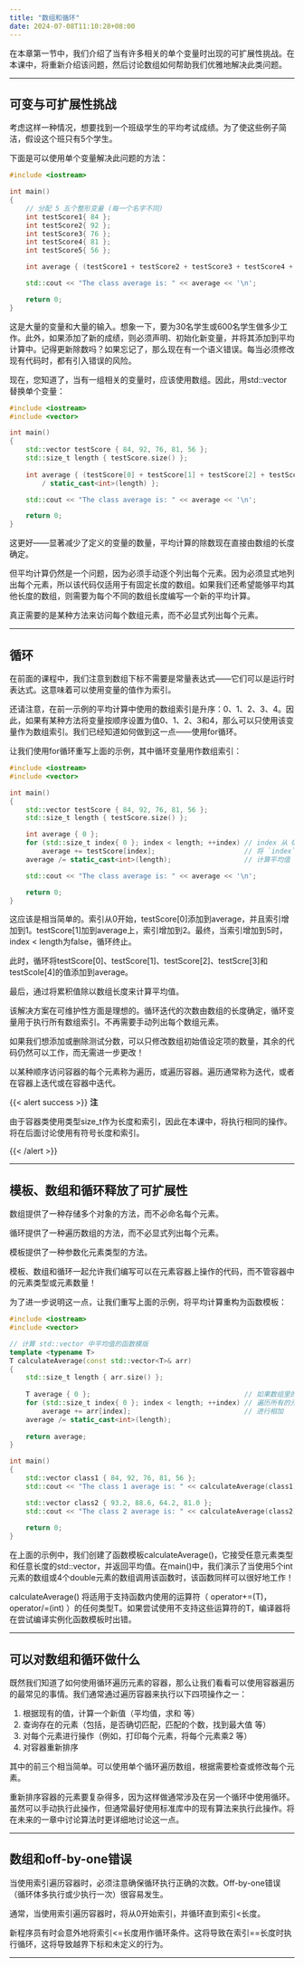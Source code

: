 ```yaml
---
title: "数组和循环"
date: 2024-07-08T11:10:28+08:00
---
```


在本章第一节中，我们介绍了当有许多相关的单个变量时出现的可扩展性挑战。在本课中，将重新介绍该问题，然后讨论数组如何帮助我们优雅地解决此类问题。

***
## 可变与可扩展性挑战

考虑这样一种情况，想要找到一个班级学生的平均考试成绩。为了使这些例子简洁，假设这个班只有5个学生。

下面是可以使用单个变量解决此问题的方法：

```C++
#include <iostream>

int main()
{
    // 分配 5 五个整形变量 (每一个名字不同)
    int testScore1{ 84 };
    int testScore2{ 92 };
    int testScore3{ 76 };
    int testScore4{ 81 };
    int testScore5{ 56 };

    int average { (testScore1 + testScore2 + testScore3 + testScore4 + testScore5) / 5 };

    std::cout << "The class average is: " << average << '\n';

    return 0;
}
```

这是大量的变量和大量的输入。想象一下，要为30名学生或600名学生做多少工作。此外，如果添加了新的成绩，则必须声明、初始化新变量，并将其添加到平均计算中。记得更新除数吗？如果忘记了，那么现在有一个语义错误。每当必须修改现有代码时，都有引入错误的风险。

现在，您知道了，当有一组相关的变量时，应该使用数组。因此，用std::vector替换单个变量：

```C++
#include <iostream>
#include <vector>

int main()
{
    std::vector testScore { 84, 92, 76, 81, 56 };
    std::size_t length { testScore.size() };
    
    int average { (testScore[0] + testScore[1] + testScore[2] + testScore[3] + testScore[4])
        / static_cast<int>(length) };

    std::cout << "The class average is: " << average << '\n';

    return 0;
}
```

这更好——显著减少了定义的变量的数量，平均计算的除数现在直接由数组的长度确定。

但平均计算仍然是一个问题，因为必须手动逐个列出每个元素。因为必须显式地列出每个元素，所以该代码仅适用于有固定长度的数组。如果我们还希望能够平均其他长度的数组，则需要为每个不同的数组长度编写一个新的平均计算。

真正需要的是某种方法来访问每个数组元素，而不必显式列出每个元素。

***
## 循环

在前面的课程中，我们注意到数组下标不需要是常量表达式——它们可以是运行时表达式。这意味着可以使用变量的值作为索引。

还请注意，在前一示例的平均计算中使用的数组索引是升序：0、1、2、3、4。因此，如果有某种方法将变量按顺序设置为值0、1、2、3和4，那么可以只使用该变量作为数组索引。我们已经知道如何做到这一点——使用for循环。

让我们使用for循环重写上面的示例，其中循环变量用作数组索引：

```C++
#include <iostream>
#include <vector>

int main()
{
    std::vector testScore { 84, 92, 76, 81, 56 };
    std::size_t length { testScore.size() };

    int average { 0 };
    for (std::size_t index{ 0 }; index < length; ++index) // index 从 0 增长到 length-1
        average += testScore[index];                      // 将 `index` 位置对应的值进行累加
    average /= static_cast<int>(length);                  // 计算平均值

    std::cout << "The class average is: " << average << '\n';

    return 0;
}
```

这应该是相当简单的。索引从0开始，testScore[0]添加到average，并且索引增加到1。testScore[1]加到average上，索引增加到2。最终，当索引增加到5时，index \< length为false，循环终止。

此时，循环将testScore[0]、testScore[1]、testScore[2]、testScre[3]和testScole[4]的值添加到average。

最后，通过将累积值除以数组长度来计算平均值。

该解决方案在可维护性方面是理想的。循环迭代的次数由数组的长度确定，循环变量用于执行所有数组索引。不再需要手动列出每个数组元素。

如果我们想添加或删除测试分数，可以只修改数组初始值设定项的数量，其余的代码仍然可以工作，而无需进一步更改！

以某种顺序访问容器的每个元素称为遍历，或遍历容器。遍历通常称为迭代，或者在容器上迭代或在容器中迭代。

{{< alert success >}}
**注**

由于容器类使用类型size_t作为长度和索引，因此在本课中，将执行相同的操作。将在后面讨论使用有符号长度和索引。

{{< /alert >}}

***
## 模板、数组和循环释放了可扩展性

数组提供了一种存储多个对象的方法，而不必命名每个元素。

循环提供了一种遍历数组的方法，而不必显式列出每个元素。

模板提供了一种参数化元素类型的方法。

模板、数组和循环一起允许我们编写可以在元素容器上操作的代码，而不管容器中的元素类型或元素数量！

为了进一步说明这一点，让我们重写上面的示例，将平均计算重构为函数模板：

```C++
#include <iostream>
#include <vector>

// 计算 std::vector 中平均值的函数模版
template <typename T>
T calculateAverage(const std::vector<T>& arr)
{
    std::size_t length { arr.size() };
    
    T average { 0 };                                      // 如果数组里的值类型为 T, 那么其平均值的类型应该也为 T
    for (std::size_t index{ 0 }; index < length; ++index) // 遍历所有的元素
        average += arr[index];                            // 进行相加
    average /= static_cast<int>(length);
    
    return average;
}

int main()
{
    std::vector class1 { 84, 92, 76, 81, 56 };
    std::cout << "The class 1 average is: " << calculateAverage(class1) << '\n'; // 计算 5 个 int 的平均值

    std::vector class2 { 93.2, 88.6, 64.2, 81.0 };
    std::cout << "The class 2 average is: " << calculateAverage(class2) << '\n'; // 计算 4 个 double的平均值
    
    return 0;
}
```

在上面的示例中，我们创建了函数模板calculateAverage()，它接受任意元素类型和任意长度的std::vector，并返回平均值。在main()中，我们演示了当使用5个int元素的数组或4个double元素的数组调用该函数时，该函数同样可以很好地工作！

calculateAverage() 将适用于支持函数内使用的运算符（ operator+=(T)，operator/=(int) ）的任何类型T。如果尝试使用不支持这些运算符的T，编译器将在尝试编译实例化函数模板时出错。

***
## 可以对数组和循环做什么

既然我们知道了如何使用循环遍历元素的容器，那么让我们看看可以使用容器遍历的最常见的事情。我们通常通过遍历容器来执行以下四项操作之一：

1. 根据现有的值，计算一个新值（平均值，求和 等）
2. 查询存在的元素（包括，是否确切匹配，匹配的个数，找到最大值 等）
3. 对每个元素进行操作（例如，打印每个元素，将每个元素乘2 等）
4. 对容器重新排序

其中的前三个相当简单。可以使用单个循环遍历数组，根据需要检查或修改每个元素。

重新排序容器的元素要复杂得多，因为这样做通常涉及在另一个循环中使用循环。虽然可以手动执行此操作，但通常最好使用标准库中的现有算法来执行此操作。将在未来的一章中讨论算法时更详细地讨论这一点。

***
## 数组和off-by-one错误

当使用索引遍历容器时，必须注意确保循环执行正确的次数。Off-by-one错误（循环体多执行或少执行一次）很容易发生。

通常，当使用索引遍历容器时，将从0开始索引，并循环直到索引<长度。

新程序员有时会意外地将索引<=长度用作循环条件。这将导致在索引==长度时执行循环，这将导致越界下标和未定义的行为。

***
